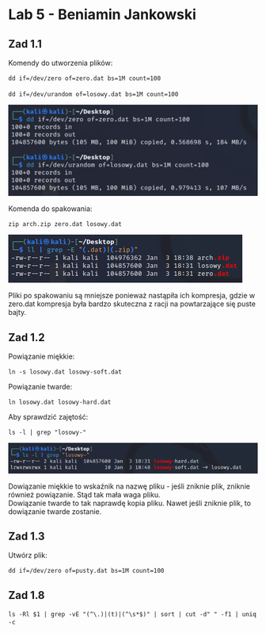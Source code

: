 # Lab 5 - Beniamin Jankowski

## Zad 1.1

Komendy do utworzenia plików:

    dd if=/dev/zero of=zero.dat bs=1M count=100

    dd if=/dev/urandom of=losowy.dat bs=1M count=100

![](images/two_random_files.png)

Komenda do spakowania:

    zip arch.zip zero.dat losowy.dat

![](images/after_pack.png)

Pliki po spakowaniu są mniejsze ponieważ nastąpiła ich kompresja, gdzie w zero.dat kompresja była bardzo skuteczna z racji na powtarzające się puste bajty.

## Zad 1.2

Powiązanie miękkie:
    
    ln -s losowy.dat losowy-soft.dat

Powiązanie twarde:
    
    ln losowy.dat losowy-hard.dat

Aby sprawdzić zajętość:

    ls -l | grep "losowy-"

![](images/links.png)

Dowiązanie miękkie to wskaźnik na nazwę pliku - jeśli zniknie plik, zniknie również powiązanie. Stąd tak mała waga pliku. \
Dowiązanie twarde to tak naprawdę kopia pliku. Nawet jeśli zniknie plik, to dowiązanie twarde zostanie.

## Zad 1.3
Utwórz plik:

    dd if=/dev/zero of=pusty.dat bs=1M count=100




## Zad 1.8

    ls -Rl $1 | grep -vE "(^\.)|(t)|(^\s*$)" | sort | cut -d" " -f1 | uniq -c


